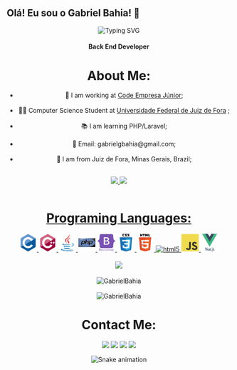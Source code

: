 ## Olá! Eu sou o Gabriel Bahia! 👋
<div align="center">
<div>
 <img src="https://readme-typing-svg.herokuapp.com?color=%23DD6387&center=true&vCenter=true&lines=Hello!+I+am+Gabriel+Bahia!;Welcome+to+my+profile!" alt="Typing SVG">
<br>
  <h4>Back End Developer</h4>
</div>


<h1>About Me:</h1>

<ul>
  <li> 💼 I am working at <a href="https://codejr.com.br/" target="_blank">Code Empresa Júnior</a>;</li> <br>
  <li> 👨‍💻 Computer Science Student at <a href="https://www2.ufjf.br/ufjf/">Universidade Federal de Juiz de Fora</a> ;</li> <br>
  <li> 📚 I am learning PHP/Laravel;</li> <br>
  <li> 📧 Email: gabrielgbahia@gmail.com;</li> <br>
  <li> 📍 I am from Juiz de Fora, Minas Gerais, Brazil;</li> <br>
</ul>

<div align="center">
  <a href="https://github.com/GabrielBahia">
  <img height="180em" src="https://github-readme-stats.vercel.app/api?username=GabrielBahia&show_icons=true&theme=dracula&include_all_commits=true&count_private=true"/>
  <img height="180em" src="https://github-readme-stats.vercel.app/api/top-langs/?username=GabrielBahia&layout=compact&langs_count=7&theme=dracula"/>
</div>
 
  </br>
<div>
  <h1>Programing Languages:</h1>
  <a href="https://www.cprogramming.com/" target="_blank" rel="noreferrer"> <img src="https://raw.githubusercontent.com/devicons/devicon/master/icons/c/c-original.svg" alt="c" width="40" height="40"/> </a>
  <a href="https://www.w3schools.com/cpp/" target="_blank" rel="noreferrer"> <img src="https://raw.githubusercontent.com/devicons/devicon/master/icons/cplusplus/cplusplus-original.svg" alt="cplusplus" width="40" height="40"/> </a>
  <a href="https://www.java.com" target="_blank" rel="noreferrer"> <img src="https://raw.githubusercontent.com/devicons/devicon/master/icons/java/java-original.svg" alt="java" width="40" height="40"/> </a>
  <a href="https://www.php.net" target="_blank" rel="noreferrer"> <img src="https://raw.githubusercontent.com/devicons/devicon/master/icons/php/php-original.svg" alt="php" width="40" height="40"/> </a>
  <a href="https://getbootstrap.com" target="_blank" rel="noreferrer"> <img src="https://raw.githubusercontent.com/devicons/devicon/master/icons/bootstrap/bootstrap-plain-wordmark.svg" alt="bootstrap" width="40" height="40"/> </a>
  <a href="https://www.w3schools.com/css/" target="_blank" rel="noreferrer"> <img src="https://raw.githubusercontent.com/devicons/devicon/master/icons/css3/css3-original-wordmark.svg" alt="css3" width="40" height="40"/> </a> 
  <a href="https://www.w3.org/html/" target="_blank" rel="noreferrer"> <img src="https://raw.githubusercontent.com/devicons/devicon/master/icons/html5/html5-original-wordmark.svg" alt="html5" width="40" height="40"/> </a>
  <a href="https://www.w3.org/html/" target="_blank" rel="noreferrer"> <img src="https://cdn.jsdelivr.net/gh/devicons/devicon/icons/laravel/laravel-plain.svg" alt="html5" width="30" height="30"/> </a>
   <a href="https://developer.mozilla.org/en-US/docs/Web/JavaScript" target="_blank" rel="noreferrer"> <img src="https://raw.githubusercontent.com/devicons/devicon/master/icons/javascript/javascript-original.svg" alt="javascript" width="40" height="40"/> </a>
   <a href="https://vuejs.org/" target="_blank" rel="noreferrer"> <img src="https://raw.githubusercontent.com/devicons/devicon/master/icons/vuejs/vuejs-original-wordmark.svg" alt="vuejs" width="40" height="40"/> </a>
</div>
  </br>
  <div>
     <a href="https://github.com/GabrielBahia" alt="Git Graph">
    <img height="250em" width="auto" align="center" src="https://activity-graph.herokuapp.com/graph?username=GabrielBahia&theme=dracula" />
    </a>
    <br><br>
    <img align="center" src="https://github-readme-streak-stats.herokuapp.com/?user=GabrielBahia&theme=dracula" alt="GabrielBahia" />
    <br><br>
    <img src="https://komarev.com/ghpvc/?username=GabrielBahia&label=Profile%20views&color=dd6387&style=flat" alt="GabrielBahia" />
  </div>
 
 <div>
  <h1>Contact Me:</h1>
  <a href = "mailto:gabriel.bahia@estudante.ufjf.br"><img src="https://img.shields.io/badge/-Gmail-%23333?style=for-the-badge&logo=gmail&logoColor=white" target="_blank"></a>
  <a href="https://www.instagram.com/gabriel_gomesb_/" target="_blank"><img src="https://img.shields.io/badge/-Instagram-%23E4405F?style=for-the-badge&logo=instagram&logoColor=white" target="_blank"></a>
 <a href="" target="_blank"><img src="https://img.shields.io/badge/Discord-7289DA?style=for-the-badge&logo=discord&logoColor=white" target="_blank"></a>
 <a href="https://www.linkedin.com/in/gabriel-gomes-bahia-b2490023a/" target="_blank"><img src="https://img.shields.io/badge/-LinkedIn-%230077B5?style=for-the-badge&logo=linkedin&logoColor=white" target="_blank"></a> 
 </div>
  
![Snake animation](https://github.com/GabrielBahia/GabrielBahia/blob/output/github-contribution-grid-snake.svg)
 </div>
